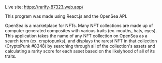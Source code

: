 Live site: https://rarify-87323.web.app/

This program was made using React.js and the OpenSea API. 

OpenSea is a marketplace for NFTs. 
Many NFT collections are made up of computer generated composites with various traits (ex. mouths, hats, eyes). 
This application takes the name of any NFT collection on OpenSea as a search term (ex. cryptopunks), 
and displays the rarest NFT in that collection (CryptoPunk #8348) by searching through all of the collection's assets 
and calculating a rarity score for each asset based on the likelyhood of all of its traits. 
